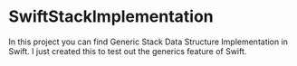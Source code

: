 SwiftStackImplementation
========================

In this project you can find Generic Stack Data Structure Implementation in Swift. I just created this to test out the generics feature of Swift.
